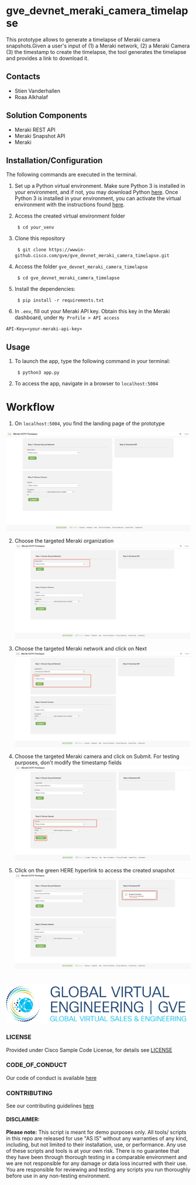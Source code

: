 # gve_devnet_meraki_camera_timelapse
This prototype allows to generate a timelapse of Meraki camera snapshots.Given a user's input of (1) a Meraki network, (2) a Meraki Camera (3) the timestamp to create the timelapse, the tool generates the timelapse and provides a link to download it.


## Contacts
* Stien Vanderhallen
* Roaa Alkhalaf

## Solution Components
* Meraki REST API
* Meraki Snapshot API
* Meraki


## Installation/Configuration
The following commands are executed in the terminal.

1. Set up a Python virtual environment. Make sure Python 3 is installed in your environment, and if not, you may download Python [here](https://www.python.org/downloads/). 
Once Python 3 is installed in your environment, you can activate the virtual environment with the instructions found [here](https://docs.python.org/3/tutorial/venv.html). 

2. Access the created virtual environment folder

        $ cd your_venv

3. Clone this repository

        $ git clone https://wwwin-github.cisco.com/gve/gve_devnet_meraki_camera_timelapse.git

4. Access the folder `gve_devnet_meraki_camera_timelapse`

        $ cd gve_devnet_meraki_camera_timelapse

5. Install the dependencies:

        $ pip install -r requirements.txt

6. In `.env`, fill out your Meraki API key. Obtain this key in the Meraki dashboard, under `My Profile > API access`

```
API-Key=<your-meraki-api-key>
```

## Usage
1. To launch the app, type the following command in your terminal:

        $ python3 app.py

2. To access the app, navigate in a browser to `localhost:5004`


# Workflow

1. On `localhost:5004`, you find the landing page of the prototype

![](IMAGES/1.png)

2. Choose the targeted Meraki organization 
![](IMAGES/2.png)

3. Choose the targeted Meraki network and click on Next 
![](IMAGES/3.png)

4. Choose the targeted Meraki camera and click on Submit. For testing purposes, don't modify the timestamp fields
![](IMAGES/4.png)

5. Click on the green HERE hyperlink to access the created snapshot
![](IMAGES/5.png)

# 


![/IMAGES/0image.png](/IMAGES/0image.png)

### LICENSE

Provided under Cisco Sample Code License, for details see [LICENSE](LICENSE.md)

### CODE_OF_CONDUCT

Our code of conduct is available [here](CODE_OF_CONDUCT.md)

### CONTRIBUTING

See our contributing guidelines [here](CONTRIBUTING.md)

#### DISCLAIMER:
<b>Please note:</b> This script is meant for demo purposes only. All tools/ scripts in this repo are released for use "AS IS" without any warranties of any kind, including, but not limited to their installation, use, or performance. Any use of these scripts and tools is at your own risk. There is no guarantee that they have been through thorough testing in a comparable environment and we are not responsible for any damage or data loss incurred with their use.
You are responsible for reviewing and testing any scripts you run thoroughly before use in any non-testing environment.
